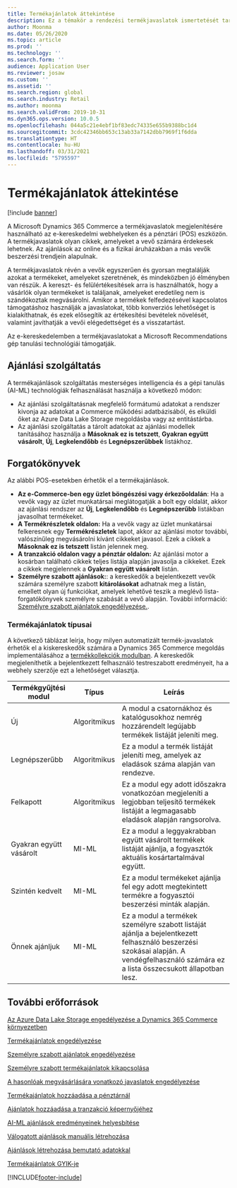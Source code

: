 ```yaml
---
title: Termékajánlatok áttekintése
description: Ez a témakör a rendezési termékjavaslatok ismertetését tartalmazza. A termékjavaslatoknak köszönhetően a vevők egyszerűen és gyorsan megtalálják azokat a termékeket, amelyeket szeretnének, és még olyanokat is, amelyek eredetileg nem szándékoznak megvásárolni.
author: Moonma
ms.date: 05/26/2020
ms.topic: article
ms.prod: ''
ms.technology: ''
ms.search.form: ''
audience: Application User
ms.reviewer: josaw
ms.custom: ''
ms.assetid: ''
ms.search.region: global
ms.search.industry: Retail
ms.author: moonma
ms.search.validFrom: 2019-10-31
ms.dyn365.ops.version: 10.0.5
ms.openlocfilehash: 044a5c21e4ebf1bf83edc74335e655b9388bc1d4
ms.sourcegitcommit: 3cdc42346bb653c13ab33a7142dbb7969f1f6dda
ms.translationtype: HT
ms.contentlocale: hu-HU
ms.lasthandoff: 03/31/2021
ms.locfileid: "5795597"
---
```

# <a name="product-recommendations-overview"></a>Termékajánlatok áttekintése

[!include [banner](includes/banner.md)]

A Microsoft Dynamics 365 Commerce a termékjavaslatok megjelenítésére használható az e-kereskedelmi webhelyeken és a pénztári (POS) eszközön. A termékjavaslatok olyan cikkek, amelyeket a vevő számára érdekesek lehetnek. Az ajánlások az online és a fizikai áruházakban a más vevők beszerzési trendjein alapulnak.

A termékjavaslatok révén a vevők egyszerűen és gyorsan megtalálják azokat a termékeket, amelyeket szeretnének, és mindeközben jó élményben van részük. A kereszt- és felülértékesítések arra is használhatók, hogy a vásárlók olyan termékeket is találjanak, amelyeket eredetileg nem is szándékoztak megvásárolni. Amikor a termékek felfedezésével kapcsolatos támogatáshoz használják a javaslatokat, több konverziós lehetőséget is kialakíthatnak, és ezek elősegítik az értékesítési bevételek növelését, valamint javíthatják a vevői elégedettséget és a visszatartást.

Az e-kereskedelemben a termékjavaslatokat a Microsoft Recommendations gép tanulási technológiái támogatják.

## <a name="recommendation-service"></a>Ajánlási szolgáltatás

A termékajánlások szolgáltatás mesterséges intelligencia és a gépi tanulás (AI-ML) technológiák felhasználását használja a következő módon:

- Az ajánlási szolgáltatásnak megfelelő formátumú adatokat a rendszer kivonja az adatokat a Commerce működési adatbázisából, és elküldi őket az Azure Data Lake Storage megoldásba vagy az entitástárba.
- Az ajánlási szolgáltatás a tárolt adatokat az ajánlási modellek tanításához használja a **Másoknak ez is tetszett**, **Gyakran együtt vásárolt**, **Új**, **Legkelendőbb** és **Legnépszerűbbek** listákhoz.

## <a name="scenarios"></a>Forgatókönyvek

Az alábbi POS-esetekben érhetők el a termékajánlások.

- **Az e-Commerce-ben egy üzlet böngészési vagy érkezőoldalán**: Ha a vevők vagy az üzlet munkatársai meglátogatják a bolt egy oldalát, akkor az ajánlási rendszer az **Új**, **Legkelendőbb** és **Legnépszerűbb** listákban javasolhat termékeket.
- **A Termékrészletek oldalon:** Ha a vevők vagy az üzlet munkatársai felkeresnek egy **Termékrészletek** lapot, akkor az ajánlási motor további, valószínűleg megvásárolni kívánt cikkeket javasol. Ezek a cikkek a **Másoknak ez is tetszett** listán jelennek meg.
- **A tranzakció oldalon vagy a pénztár oldalon:** Az ajánlási motor a kosárban található cikkek teljes listája alapján javasolja a cikkeket. Ezek a cikkek megjelennek a **Gyakran együtt vásárolt** listán.
- **Személyre szabott ajánlások:**: a kereskedők a bejelentkezett vevők számára személyre szabott **kitárolásokat** adhatnak meg a listán, emellett olyan új funkciókat, amelyek lehetővé teszik a meglévő lista-forgatókönyvek személyre szabását a vevő alapján. További információ: [Személyre szabott ajánlatok engedélyezése.](personalized-recommendations.md).

### <a name="types-of-product-recommendations"></a>Termékajánlatok típusai

A következő táblázat leírja, hogy milyen automatizált termék-javaslatok érhetők el a kiskereskedők számára a Dynamics 365 Commerce megoldás implementálásához a [termékkollekciók modulban](product-collection-module-overview.md). A kereskedők megjeleníthetik a bejelentkezett felhasználó testreszabott eredményeit, ha a webhely szerzője ezt a lehetőséget választja.

| Termékgyűjtési modul  | Típus | Leírás |
|----------------------------|------|-------------|
| Új                        | Algoritmikus | A modul a csatornákhoz és katalógusokhoz nemrég hozzárendelt legújabb termékek listáját jeleníti meg. |
| Legnépszerűbb               | Algoritmikus | Ez a modul a termék listáját jeleníti meg, amelyek az eladások száma alapján van rendezve. |
| Felkapott                   | Algoritmikus | Ez a modul egy adott időszakra vonatkozóan megjeleníti a legjobban teljesítő termékek listáját a legmagasabb eladások alapján rangsorolva.  |
| Gyakran együtt vásárolt | MI-ML | Ez a modul a leggyakrabban együtt vásárolt termékek listáját ajánlja, a fogyasztók aktuális kosártartalmával együtt. |
| Szintén kedvelt           | MI-ML | Ez a modul termékeket ajánlja fel egy adott megtekintett termékre a fogyasztói beszerzési minták alapján. |
| Önnek ajánljuk              | MI-ML | Ez a modul a termékek személyre szabott listáját ajánlja a bejelentkezett felhasználó beszerzési szokásai alapján. A vendégfelhasználó számára ez a lista összecsukott állapotban lesz. |

## <a name="additional-resources"></a>További erőforrások

[Az Azure Data Lake Storage engedélyezése a Dynamics 365 Commerce környezetben](enable-adls-environment.md)

[Termékajánlatok engedélyezése](enable-product-recommendations.md)

[Személyre szabott ajánlatok engedélyezése](personalized-recommendations.md)

[Személyre szabott termékajánlatok kikapcsolása](personalization-gdpr.md)

[A hasonlóak megvásárlására vonatkozó javaslatok engedélyezése](shop-similar-looks.md)

[Termékajánlatok hozzáadása a pénztárnál](product.md)

[Ajánlatok hozzáadása a tranzakció képernyőjéhez](add-recommendations-control-pos-screen.md)

[AI-ML ajánlások eredményeinek helyesbítése](modify-product-recommendation-results.md)

[Válogatott ajánlások manuális létrehozása](create-editorial-recommendation-lists.md)

[Ajánlások létrehozása bemutató adatokkal](product-recommendations-demo-data.md)

[Termékajánlatok GYIK-je](faq-recommendations.md)


[!INCLUDE[footer-include](../includes/footer-banner.md)]